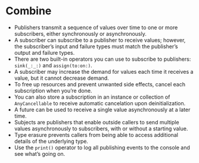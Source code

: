 # Combine

- Publishers transmit a sequence of values over time to one or more subscribers, either synchronously or asynchronously.
- A subscriber can subscribe to a publisher to receive values; however, the subscriber’s input and failure types must match the publisher’s output and failure types.
- There are two built-in operators you can use to subscribe to publishers: `sink(_:_:)` and `assign(to:on:)`.
- A subscriber may increase the demand for values each time it receives a value, but it cannot decrease demand.
- To free up resources and prevent unwanted side effects, cancel each subscription when you’re done.
- You can also store a subscription in an instance or collection of `AnyCancellable` to receive automatic cancelation upon deinitialization.
- A future can be used to receive a single value asynchronously at a later time.
- Subjects are publishers that enable outside callers to send multiple values asynchronously to subscribers, with or without a starting value.
- Type erasure prevents callers from being able to access additional details of the underlying type.
- Use the `print()` operator to log all publishing events to the console and see what’s going on.
